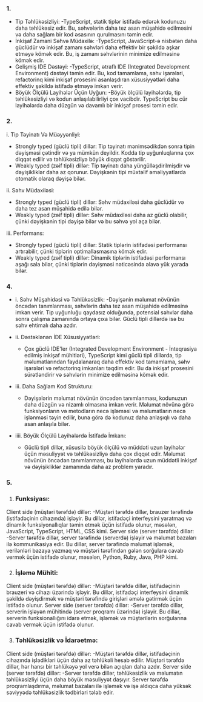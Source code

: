 ### 1. 
- Tip Təhlükəsizliyi:
    -TypeScript, statik tiplər istifadə edərək kodunuzu daha təhlükəsiz edir. Bu, səhvələrin daha tez asan müşahidə edilməsini və daha sağlam bir kod əsasının qurulmasını təmin edir.
- İnkişaf Zamani Səhvə Müdaxilə:
    -TypeScript, JavaScript-ə nisbətən daha güclüdür və inkişaf zamanı səhvləri daha effektiv bir şəkildə aşkar etməyə kömək edir. Bu, iş zamanı səhvlərinin minimize edilməsinə kömək edir.
- Gelişmiş IDE Dəstəyi:
    -TypeScript, ətraflı IDE (Integrated Development Environment) dəstəyi təmin edir. Bu, kod tamamlama, səhv işarələri, refactorinq kimi inkişaf prosesini asanlaşdıran xüsusiyyətləri daha effektiv şəkildə istifadə etməyə imkan verir.
- Böyük Ölçülü Layihələr Üçün Uyğun:
    -Böyük ölçülü layihələrdə, tip təhlükəsizliyi və kodun anlaşılabilirliyi çox vacibdir. TypeScript bu cür layihələrdə daha düzgün və davamlı bir inkişaf prosesi təmin edir.




### 2.

i. Tip Təyinatı Və Müəyyənliyi:

- Strongly typed (güclü tipli) dillər: Tip təyinatı mənimsədikdən sonra tipin dəyişməsi çətindir və ya mümkün deyildir. Kodda tip uyğunluqlarına çox diqqət edilir və təhlükəsizliyə böyük diqqət göstərilir.
- Weakly typed (zəif tipli) dillər: Tip təyinatı daha yüngülləşdirilmişdir və dəyişikliklər daha az qorunur. Dəyişkənin tipi müxtəlif əməliyyatlarda otomatik olaraq dəyişə bilər.


ii. Səhv Müdaxiləsi:
- Strongly typed (güclü tipli) dillər: Səhv müdaxiləsi daha güclüdür və daha tez asan müşahidə edilə bilər.
- Weakly typed (zəif tipli) dillər: Səhv müdaxiləsi daha az güclü olabilir, çünki dəyişkənin tipi dəyişə bilər və bu səhvə yol aça bilər.


iii. Performans:
- Strongly typed (güclü tipli) dillər: Statik tiplərin istifadəsi performansı artırabilir, çünki tiplərin optimallasmasına kömək edir.
- Weakly typed (zəif tipli) dillər: Dinamik tiplərin istifadəsi performansı aşağı sala bilər, çünki tiplərin dəyişməsi nəticəsində əlavə yük yarada bilər.




### 4.

- i. Səhv Müşahidəsi və Təhlükəsizlik:
    -Dəyişənin məlumat növünün öncədən tanımlanması, səhvlərin daha tez asan müşahidə edilməsinə imkan verir. Tip uyğunluğu qaydasız olduğunda, potensial səhvlər daha sonra çalışma zamanında ortaya çıxa bilər. Güclü tipli dillərdə isə bu səhv ehtimalı daha azdır.

- ii. Dəstəklənən İDE Xüsusiyyətləri:
    - Çox güclü IDE'ler (Integrated Development Environment - İnteqrasiya edilmiş inkişaf mühitləri), TypeScript kimi güclü tipli dillərdə, tip məlumatlarından faydalanaraq daha effektiv kod tamamlama, səhv işarələri və refactorinq imkanları təqdim edir. Bu da inkişaf prosesini sürətləndirir və səhvlərin minimize edilməsinə kömək edir.

- iii. Daha Sağlam Kod Strukturu:
    - Dəyişələrin məlumat növünün öncədən tanımlanması, kodunuzun daha düzgün və nizamlı olmasına imkan verir. Məlumat növünə görə funksiyonların və metodların necə işləməsi və məlumatların necə işlənməsi təyin edilir, buna görə də kodunuz daha anlaşıqlı və daha asan anlaşıla bilər.

- iiii. Böyük Ölçülü Layihələrdə İstifadə İmkanı:
    - Güclü tipli dillər, xüsusilə böyük ölçülü və müddəti uzun layihələr üçün məsuliyyət və təhlükəsizliyə daha çox diqqət edir. Məlumat növünün öncədən tanımlanması, bu layihələrdə uzun müddətli inkişaf və dəyişikliklər zamanında daha az problem yaradır.




### 5.

1. ### Funksiyası:

Client side (müştəri tərəfdə) dillər:
    -Müştəri tərəfdə dillər, brauzer tərəfində (istifadəçinin cihazında) işləyir. Bu dillər, istifadəçi interfeysini yaratmaq və dinamik funksiyonallıqlar təmin etmək üçün istifadə olunur, məsələn, JavaScript, TypeScript, HTML, CSS kimi.
Server side (server tərəfdə) dillər:
    -Server tərəfdə dillər, server tərəfində (serverdə) işləyir və məlumat bazaları ilə kommunikasiya edir. Bu dillər, server tərəfində məlumat işləmək, verilənləri bazaya yazmaq və müştəri tərəfindən gələn sorğulara cavab vermək üçün istifadə olunur, məsələn, Python, Ruby, Java, PHP kimi.


2. ### İşləmə Mühiti:

Client side (müştəri tərəfdə) dillər:
    -Müştəri tərəfdə dillər, istifadəçinin brauzeri və cihazı üzərində işləyir. Bu dillər, istifadəçi interfeysini dinamik şəkildə dəyişdirmək və müştəri tərəfində girişləri əmələ gətirmək üçün istifadə olunur.
Server side (server tərəfdə) dillər:
    -Server tərəfdə dillər, serverin işləyən mühitində (server proqramı üzərində) işləyir. Bu dillər, serverin funksionallığını idarə etmək, işləmək və müştərilərin sorğularına cavab vermək üçün istifadə olunur.


3. ### Təhlükəsizlik və İdarəetmə:

Client side (müştəri tərəfdə) dillər:
    -Müştəri tərəfdə dillər, istifadəçinin cihazında işlədikləri üçün daha az təhlükəli hesab edilir. Müştəri tərəfdə dillər, hər hansı bir təhlükəyə yol verə bilən açıqları daha azdır.
Server side (server tərəfdə) dillər:
    -Server tərəfdə dillər, təhlükəsizlik və məlumatın təhlükəsizliyi üçün daha böyük məsuliyyət daşıyır. Server tərəfdə proqramlaşdırma, məlumat bazaları ilə işləmək və işə aldıqca daha yüksək səviyyədə təhlükəsizlik tədbirləri tələb edir.
